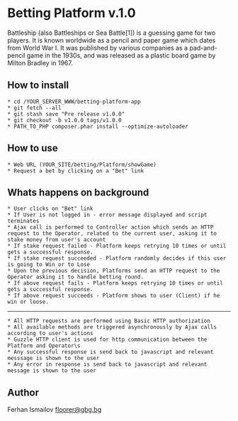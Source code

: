 Betting Platform v.1.0
===========================
Battleship (also Battleships or Sea Battle[1]) is a guessing game for two players. 
It is known worldwide as a pencil and paper game which dates from World War I. 
It was published by various companies as a pad-and-pencil game in the 1930s, and was released as a plastic board game by Milton Bradley in 1967.

How to install
--------------
    * cd /YOUR_SERVER_WWW/betting-platform-app
    * git fetch --all
    * git stash save "Pre release v1.0.0" 
    * git checkout -b v1.0.0 tags/v1.0.0
    * PATH_TO_PHP composer.phar install --optimize-autoloader

How to use
----------
    * Web URL (YOUR_SITE/betting/Platform/showGame)
    * Request a bet by clicking on a "Bet" link

Whats happens on background
---------------------------
    * User clicks on "Bet" link
    * If User is not logged in - error message displayed and script terminates
    * Ajax call is performed to Controller action which sends an HTTP request to the Operator, related to the current user, asking it to stake money from user's account
    * If stake request failed - Platform keeps retrying 10 times or until gets a successful response. 
    * If stake request succeeded - Platform randomly decides if this user is going to Win or to Lose
    * Upon the previous decision, Platforms send an HTTP request to the Operator asking it to handle betting round.
    * If above request fails - Platform keeps retrying 10 times or until gets a successful response.
    * If above request succeeds - Platform shows to user (Client) if he win or loose.
---------------------------------------------------------------------------------------------------------
    * All HTTP requests are performed using Basic HTTP authorization
    * All available methods are triggered asynchronously by Ajax calls according to user's actions
    * Guzzle HTTP client is used for http communication between the Platform and Operator\s
    * Any successful response is send back to javascript and relevant messsage is shown to the user
    * Any error in response is send back to javascript and relevant message is shown to the user
    

Author
------
Ferhan Ismailov
floorer@gbg.bg

